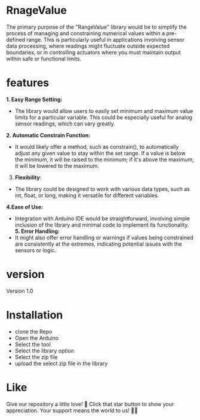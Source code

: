 # RnageValue
The primary purpose of the "RangeValue" library would be to simplify the process of managing and constraining numerical values within a pre-defined range. This is particularly useful in applications involving sensor data processing, where readings might fluctuate outside expected boundaries, or in controlling actuators where you must maintain output within safe or functional limits.
 
# features 
**1. Easy Range Setting:**

- The library would allow users to easily set minimum and maximum value limits for a particular variable. This could be especially useful for analog sensor readings, which can vary greatly.

**2. Automatic Constrain Function:**

- It would likely offer a method, such as constrain(), to automatically adjust any given value to stay within the set range. If a value is below the minimum, it will be raised to the minimum; if it's above the maximum, it will be lowered to the maximum.
3. **Flexibility**: 
- The library could be designed to work with various data types, such as int, float, or long, making it versatile for different variables.

**4.Ease of Use:**

- Integration with Arduino IDE would be straightforward, involving simple inclusion of the library and minimal code to implement its functionality.
**5. Error Handling:** 
- It might also offer error handling or warnings if values being constrained are consistently at the extremes, indicating potential issues with the sensors or logic.

# version 
Version 1.0
# Installation 
- clone the Repo 
- Open the Arduino 
- Select the tool
- Select the library option
- Select the zip file
- upload  the select zip file in the library 

# Like 
Give our repository a little love! 🌟 Click that star button to show your appreciation. Your support means the world to us! 🚀💖
